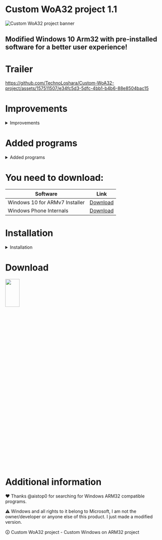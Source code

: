 # Custom WoA32 project 1.1

![Custom WoA32 project banner](https://github.com/TechnoLoshara/Custom-WoA32-project/assets/157511507/7d8d7298-ec30-47e4-8390-ee1e6380f9f9)

## Modified Windows 10 Arm32 with pre-installed software for a better user experience!

# Trailer

https://github.com/TechnoLoshara/Custom-WoA32-project/assets/157511507/e34fc5d3-5dfc-4bb1-b4b6-88e8504bac15

# Improvements

<details><summary>Improvements</summary>

- Deleted LicensingUI.exe (Now the message "This build of Windows will expire soon" is missing and the device will not reboot every few hours)
- Default Windows wallpaper have been replaced with an analog from the latest builds of Windows 10. The rest of the wallpaper has also been replaced :)
- Sounds have been replaced with the standard ones from Windows 10 Build 10074
- The necessary software has been added
- A script has been added to the desktop to activate Windows
- Improved performance with Dism++ features

 </details>
 
# Added programs

<details><summary>Added programs</summary>

- Microsoft Office 2013
- Paint.NET
- Notepad++
- 7-Zip
- Process Hacker
- Bochs - x32 emulator
- DosBox - x16 emulator
- Microsoft Store 

 </details>

 # You need to download:

| Software | Link |
|----------|----------|
| Windows 10 for ARMv7 Installer | [Download](https://github.com/RedGreenBlue09/WFAv7_Installer) |
| Windows Phone Internals | [Download](https://github.com/ReneLergner/WPinternals/releases/latest) |

 # Installation

<details><summary>Installation</summary>

1. Download [Windows 10 for ARMv7 Installer](https://github.com/RedGreenBlue09/WFAv7_Installer).
2. Download the Custom WoA32 project, and unzip the contents of the archive to the folder with Windows 10 for ARMv7 Installer.
3. Follow the [instructions for Windows 10 for ARMv7 Installer](https://github.com/RedGreenBlue09/WFAv7_Installer?tab=readme-ov-file#instruction) from step 2.

 </details>
 
# Download

[<img src="https://ruspublic18.ru/public/style_extra/other/download.png" width=30% height=15%>](https://drive.google.com/file/d/1CYnuj-wCUz2bQM89tcOs0LLwc7sJM-TX/view?usp=sharing)

# Additional information

❤ Thanks @aistop0 for searching for Windows ARM32 compatible programs.

:warning: Windows and all rights to it belong to Microsoft, I am not the owner/developer or anyone else of this product. I just made a modified version.

🛈 Custom WoA32 project - Custom Windows on ARM32 project
